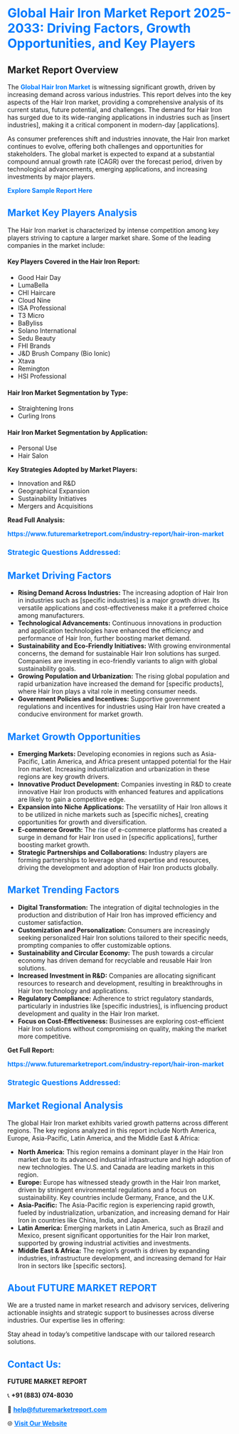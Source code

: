 <h1 style="color: #007BFF;">Global Hair Iron Market Report 2025-2033: Driving Factors, Growth Opportunities, and Key Players</h1>

<section id="overview">
<h2>Market Report Overview</h2>
<p>The <a href="https://www.futuremarketreport.com/industry-report/hair-iron-market" style="color: #007BFF; text-decoration: none;"><strong>Global Hair Iron Market</strong></a> is witnessing significant growth, driven by increasing demand across various industries. This report delves into the key aspects of the Hair Iron market, providing a comprehensive analysis of its current status, future potential, and challenges. The demand for Hair Iron has surged due to its wide-ranging applications in industries such as [insert industries], making it a critical component in modern-day [applications].</p>
<p>As consumer preferences shift and industries innovate, the Hair Iron market continues to evolve, offering both challenges and opportunities for stakeholders. The global market is expected to expand at a substantial compound annual growth rate (CAGR) over the forecast period, driven by technological advancements, emerging applications, and increasing investments by major players.</p>
</section>

<section id="overview">
<p><a href="https://www.futuremarketreport.com/request-sample/reportId=45414" style="color: #007BFF; text-decoration: none;"><strong>Explore Sample Report Here</strong></a></p>
</section>

<section id="key-players">
<h2 style="color: #007BFF;">Market Key Players Analysis</h2>
<p>The Hair Iron market is characterized by intense competition among key players striving to capture a larger market share. Some of the leading companies in the market include:</p>
<h4>Key Players Covered in the Hair Iron Report:</h4>
<ul><li>Good Hair Day</li><li>LumaBella</li><li>CHI Haircare</li><li>Cloud Nine</li><li>ISA Professional</li><li>T3 Micro</li><li>BaByliss</li><li>Solano International</li><li>Sedu Beauty</li><li>FHI Brands</li><li>J&amp;D Brush Company (Bio Ionic)</li><li>Xtava</li><li>Remington</li><li>HSI Professional</li></ul>
<h4>Hair Iron Market Segmentation by Type:</h4>
<ul><li>Straightening Irons</li><li>Curling Irons</li></ul>

<h4>Hair Iron Market Segmentation by Application:</h4>
<ul><li>Personal Use</li><li>Hair Salon</li></ul>
<p><strong>Key Strategies Adopted by Market Players:</strong></p>
<ul>
<li>Innovation and R&D</li>
<li>Geographical Expansion</li>
<li>Sustainability Initiatives</li>
<li>Mergers and Acquisitions</li>
</ul>
</section>

<section>
<p><strong>Read Full Analysis: </strong></p><a href="https://www.futuremarketreport.com/industry-report/hair-iron-market" style="color: #007BFF; text-decoration: none;"><strong>https://www.futuremarketreport.com/industry-report/hair-iron-market</strong></a>
<h3 style="color: #007BFF;">Strategic Questions Addressed:</h3>
</section>

<section id="driving-factors">
<h2 style="color: #007BFF;">Market Driving Factors</h2>
<ul>
<li><strong>Rising Demand Across Industries:</strong> The increasing adoption of Hair Iron in industries such as [specific industries] is a major growth driver. Its versatile applications and cost-effectiveness make it a preferred choice among manufacturers.</li>
<li><strong>Technological Advancements:</strong> Continuous innovations in production and application technologies have enhanced the efficiency and performance of Hair Iron, further boosting market demand.</li>
<li><strong>Sustainability and Eco-Friendly Initiatives:</strong> With growing environmental concerns, the demand for sustainable Hair Iron solutions has surged. Companies are investing in eco-friendly variants to align with global sustainability goals.</li>
<li><strong>Growing Population and Urbanization:</strong> The rising global population and rapid urbanization have increased the demand for [specific products], where Hair Iron plays a vital role in meeting consumer needs.</li>
<li><strong>Government Policies and Incentives:</strong> Supportive government regulations and incentives for industries using Hair Iron have created a conducive environment for market growth.</li>
</ul>
</section>

<section id="growth-opportunities">
<h2 style="color: #007BFF;">Market Growth Opportunities</h2>
<ul>
<li><strong>Emerging Markets:</strong> Developing economies in regions such as Asia-Pacific, Latin America, and Africa present untapped potential for the Hair Iron market. Increasing industrialization and urbanization in these regions are key growth drivers.</li>
<li><strong>Innovative Product Development:</strong> Companies investing in R&D to create innovative Hair Iron products with enhanced features and applications are likely to gain a competitive edge.</li>
<li><strong>Expansion into Niche Applications:</strong> The versatility of Hair Iron allows it to be utilized in niche markets such as [specific niches], creating opportunities for growth and diversification.</li>
<li><strong>E-commerce Growth:</strong> The rise of e-commerce platforms has created a surge in demand for Hair Iron used in [specific applications], further boosting market growth.</li>
<li><strong>Strategic Partnerships and Collaborations:</strong> Industry players are forming partnerships to leverage shared expertise and resources, driving the development and adoption of Hair Iron products globally.</li>
</ul>
</section>

<section id="trending-factors">
<h2 style="color: #007BFF;">Market Trending Factors</h2>
<ul>
<li><strong>Digital Transformation:</strong> The integration of digital technologies in the production and distribution of Hair Iron has improved efficiency and customer satisfaction.</li>
<li><strong>Customization and Personalization:</strong> Consumers are increasingly seeking personalized Hair Iron solutions tailored to their specific needs, prompting companies to offer customizable options.</li>
<li><strong>Sustainability and Circular Economy:</strong> The push towards a circular economy has driven demand for recyclable and reusable Hair Iron solutions.</li>
<li><strong>Increased Investment in R&D:</strong> Companies are allocating significant resources to research and development, resulting in breakthroughs in Hair Iron technology and applications.</li>
<li><strong>Regulatory Compliance:</strong> Adherence to strict regulatory standards, particularly in industries like [specific industries], is influencing product development and quality in the Hair Iron market.</li>
<li><strong>Focus on Cost-Effectiveness:</strong> Businesses are exploring cost-efficient Hair Iron solutions without compromising on quality, making the market more competitive.</li>
</ul>
</section>

<section>
<p><strong>Get Full Report: </strong></p><a href="https://www.futuremarketreport.com/industry-report/hair-iron-market" style="color: #007BFF; text-decoration: none;"><strong>https://www.futuremarketreport.com/industry-report/hair-iron-market</strong></a>
<h3 style="color: #007BFF;">Strategic Questions Addressed:</h3>
</section>


<section id="regional-analysis">
<h2 style="color: #007BFF;">Market Regional Analysis</h2>
<p>The global Hair Iron market exhibits varied growth patterns across different regions. The key regions analyzed in this report include North America, Europe, Asia-Pacific, Latin America, and the Middle East & Africa:</p>
<ul>
<li><strong>North America:</strong> This region remains a dominant player in the Hair Iron market due to its advanced industrial infrastructure and high adoption of new technologies. The U.S. and Canada are leading markets in this region.</li>
<li><strong>Europe:</strong> Europe has witnessed steady growth in the Hair Iron market, driven by stringent environmental regulations and a focus on sustainability. Key countries include Germany, France, and the U.K.</li>
<li><strong>Asia-Pacific:</strong> The Asia-Pacific region is experiencing rapid growth, fueled by industrialization, urbanization, and increasing demand for Hair Iron in countries like China, India, and Japan.</li>
<li><strong>Latin America:</strong> Emerging markets in Latin America, such as Brazil and Mexico, present significant opportunities for the Hair Iron market, supported by growing industrial activities and investments.</li>
<li><strong>Middle East & Africa:</strong> The region’s growth is driven by expanding industries, infrastructure development, and increasing demand for Hair Iron in sectors like [specific sectors].</li>
</ul>
</section>

<footer>
<h2 style="color: #007BFF;">About FUTURE MARKET REPORT</h2>
<p>We are a trusted name in market research and advisory services, delivering actionable insights and strategic support to businesses across diverse industries. Our expertise lies in offering:</p>

<p>Stay ahead in today’s competitive landscape with our tailored research solutions.</p>

<h2 style="color: #007BFF;">Contact Us:</h2>
<p><strong>FUTURE MARKET REPORT</strong></p>
<p>📞 <strong>+91 (883) 074-8030</strong></p>
<p>📧 <strong><a href="mailto:help@futuremarketreport.com" style="color: #007BFF;">help@futuremarketreport.com</a></strong></p>
<p>🌐 <strong><a href="https://www.futuremarketreport.com/" style="color: #007BFF;">Visit Our Website</a></strong></p>
</footer>